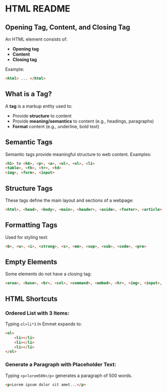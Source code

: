 # HTML README

## Opening Tag, Content, and Closing Tag
An HTML element consists of:
- **Opening tag**
- **Content**
- **Closing tag**

Example:
```html
<html> ... </html>
```

## What is a Tag?
A **tag** is a markup entity used to:
- Provide **structure** to content
- Provide **meaning/semantics** to content (e.g., headings, paragraphs)
- **Format** content (e.g., underline, bold text)

## Semantic Tags
Semantic tags provide meaningful structure to web content.
Examples:
```html
<h1> to <h6>, <p>, <a>, <ul>, <ol>, <li>
<table>, <th>, <tr>, <td>
<img>, <form>, <input>
```

## Structure Tags
These tags define the main layout and sections of a webpage:
```html
<html>, <head>, <body>, <main>, <header>, <aside>, <footer>, <article>, <section>, <nav>
```

## Formatting Tags
Used for styling text:
```html
<b>, <u>, <i>, <strong>, <s>, <em>, <sup>, <sub>, <code>, <pre>
```

## Empty Elements
Some elements do not have a closing tag:
```html
<area>, <base>, <br>, <col>, <command>, <embed>, <hr>, <img>, <input>, <link>, <meta>
```

## HTML Shortcuts
### Ordered List with 3 Items:
Typing `ol>li*3` in Emmet expands to:
```html
<ol>
    <li></li>
    <li></li>
    <li></li>
</ol>
```

### Generate a Paragraph with Placeholder Text:
Typing `<p>lorem500</p>` generates a paragraph of 500 words.
```html
<p>Lorem ipsum dolor sit amet...</p>
```

